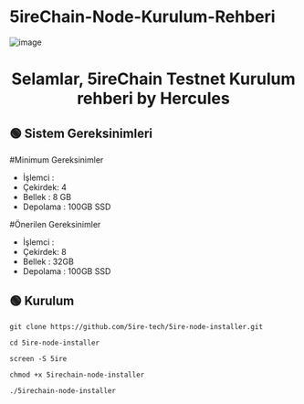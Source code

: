 # 5ireChain-Node-Kurulum-Rehberi
![image](https://user-images.githubusercontent.com/101635385/207453430-865181a5-6d82-429f-8784-a265ac93b6d1.png)
<h1 align="center"> Selamlar,  5ireChain Testnet Kurulum rehberi by Hercules
</h1>



## 🟢 Sistem Gereksinimleri

#Minimum Gereksinimler

* İşlemci :
* Çekirdek: 4
* Bellek : 8 GB
* Depolama : 100GB SSD


#Önerilen Gereksinimler

* İşlemci :
* Çekirdek: 8
* Bellek : 32GB
* Depolama : 100GB SSD

 ## 🟢 Kurulum
```shell
git clone https://github.com/5ire-tech/5ire-node-installer.git
```

```shell
cd 5ire-node-installer
```

```shell
screen -S 5ire
```

```shell
chmod +x 5irechain-node-installer
```

```shell
./5irechain-node-installer
```
